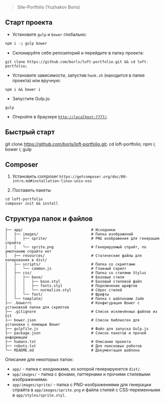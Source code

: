 > Site-Portfolio (Yuzhakov Boris)

## Старт проекта

* Установите `gulp` и `bower` глобально:

```bash
npm i -g gulp bower
```

* Склонируйте себе репозиторий и перейдите в папку проекта:

```
git clone https://github.com/borls/loft-portfolio.git && cd loft-portfolio;
```

* Установите зависимости, запустив `hook.sh` (находится в папке проекта) или вручную:

```
npm i && bower i
```

* Запустите Gulp.js:

```
gulp
```

* Откройте в браузере [`http://localhost:7777/`](http://localhost:7777/).

## Быстрый старт
git clone https://github.com/borls/loft-portfolio.git; cd loft-portfolio; npm i; bower i; gulp

## Composer

1. Установить composer `https://getcomposer.org/doc/00-intro.md#installation-linux-unix-osx`

2. Поставить пакеты
```
cd loft-portfolio
composer init && install
```
## Структура папок и файлов

```
├── app/                               # Исходники
│   ├── images/                        # Папка изображений
│   │   ├── sprite/                    # PNG изображения для генерации спрайта
│   │   └── sprite.png                 # Генерируемый спрайт, по умолчанию спрайта нет
│   ├── resources/                     # Статические файлы для копирования в dist/
│   ├── scripts/                       # Папка со скриптами
│   │   └── common.js                  # Главный скрипт
│   ├── css/                           # Папка со стилями Stylus
│   │   ├── base/                      # Базовые стили
│   │   │   ├── base.styl              # Базовый стилевой файл
│   │   │   ├── fonts.styl             # Подключение шрифтов
│   │   │   └── normalize.styl         # Сброс стилей
│   │   └── font/                      # Шрифты
│   └── template/                      # Папка с шаблонами Jade
├── .bowerrc                           # Конфигурация Bower с установкой папки для скриптов
├── .gitignore                         # Список исключённых файлов из Git
├── bower.json                         # Список библиотек для установки с помощью Bower
├── gulpfile.js                        # Файл для запуска Gulp.js
├── package.json                       # Список пакетов и прочей информации
├── humans.txt                         # Описание проекта
├── robots.txt                         # Для поисковых роботов
└── README.md                          # Документация шаблона
```

Описание для некоторых папок:
* `app/` - папка с иходниками, из которой генерируюется `dist/`.
* `app/images/` - папка с фонами, паттернами и прочими стилевыми изображениями.
* `app/images/sprite/` - папка с PNG-изображениями для генерации спрайта в `app/images/sprite.png` и файла стилей с CSS-переменными в `app/styles/sprite.styl`.